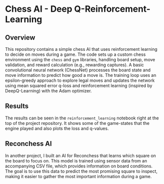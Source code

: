 # Chess AI - Deep Q-Reinforcement-Learning

## Overview

This repository contains a simple chess AI that uses reinforcement learning to decide on moves during a game. The code sets up a custom chess environment using the `chess` and `gym` libraries, handling board setup, move validation, and reward calculation (e.g., rewarding captures). A basic convolutional neural network (ChessNet) processes the board state and move information to predict how good a move is. The training loop uses an epsilon-greedy approach to explore legal moves and updates the network using mean squared error q-loss and reinforcement learning (inspired by DeepQ-Learning) with the Adam optimizer.

## Results

The results can be seen in the `reinforcement_learning` notebook right at the top of the project repository. It shows some of the game-states that the engine played and also plots the loss and q-values.

## Reconchess AI

In another project, I built an AI for Reconchess that learns which square on the board to focus on. This model is trained using sensor data from an accompanying CSV file, which provides information on board conditions. The goal is to use this data to predict the most promising square to inspect, making it easier to gather the most important information during a game.
